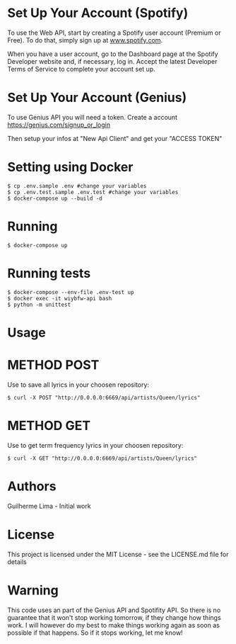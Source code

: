 # Set Up Your Account (Spotify)

To use the Web API, start by creating a Spotify user account (Premium or Free). To do that, simply sign up at www.spotify.com.

When you have a user account, go to the Dashboard page at the Spotify Developer website and, if necessary, log in. Accept the latest Developer Terms of Service to complete your account set up.

# Set Up Your Account (Genius)

To use Genius API you will need a token. Create a account https://genius.com/signup_or_login

Then setup your infos at "New Api Client" and get your "ACCESS TOKEN"

# Setting using Docker

    $ cp .env.sample .env #change your variables
    $ cp .env.test.sample .env.test #change your variables
    $ docker-compose up --build -d

# Running

    $ docker-compose up

# Running tests
    $ docker-compose --env-file .env-test up
    $ docker exec -it wiybfw-api bash
    $ python -m unittest

# Usage

# METHOD POST
Use to save all lyrics in your choosen repository:

    $ curl -X POST "http://0.0.0.0:6669/api/artists/Queen/lyrics" 

# METHOD GET
Use to get term frequency lyrics in your choosen repository:

    $ curl -X GET "http://0.0.0.0:6669/api/artists/Queen/lyrics" 

# Authors
Guilherme Lima - Initial work

# License
This project is licensed under the MIT License - see the LICENSE.md file for details

# Warning
This code uses an  part of the Genius API and Spotifity API. So there is no guarantee 
that it won't stop working tomorrow, if they change how things work. I will however do
my best to make things working again as soon as possible if that happens. So if it 
stops working, let me know!


    
